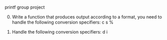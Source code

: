 printf group project

0. Write a function that produces output according to a format, you need to handle the following conversion specifiers:
	c
	s
	%

1. Handle the following conversion specifiers:
	d
	i
